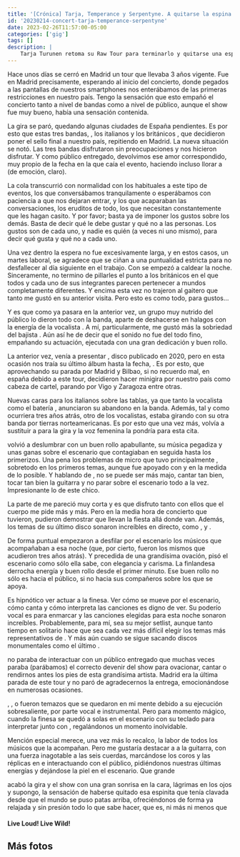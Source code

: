 ```yaml
---
title: '[Crónica] Tarja, Temperance y Serpentyne. A quitarse la espina clavada'
id: '20230214-concert-tarja-temperance-serpentyne'
date: 2023-02-26T11:57:00-05:00
categories: ['gig']
tags: []
description: |
    Tarja Turunen retoma su Raw Tour para terminarlo y quitarse una espinita que se le quedó en Madrid hace 3 años
---
```

Hace unos días se cerró en Madrid un tour que llevaba 3 años vigente. Fue en Madrid precisamente, esperando al inicio del concierto, donde pegados a las pantallas de nuestros smartphones nos enterábamos de las primeras restricciones en nuestro país. Tengo la sensación que esto empañó el concierto tanto a nivel de bandas como a nivel de público, aunque el show fue muy bueno, había una sensación contenida.

La gira se paró, quedando algunas ciudades de España pendientes. Es por esto que estas tres bandas, <important text="Tarja" />, los italianos <important text="Temperance" /> y los británicos <important text="Serpentyne" />, que decidieron poner el sello final a nuestro país, repitiendo en Madrid. La nueva situación se notó. Las tres bandas disfrutaron sin preocupaciones y nos hicieron disfrutar. Y como público entregado, devolvimos ese amor correspondido, muy propio de la fecha en la que caía el evento, haciendo incluso llorar a <important text="Tarja" /> (de emoción, claro).

La cola transcurrió con normalidad con los habituales a este tipo de eventos, los que conversábamos tranquilamente o esperábamos con paciencia a que nos dejaran entrar, y los que acaparaban las conversaciones, los eruditos de todo, los que necesitan constantemente que les hagan casito. Y por favor; basta ya de imponer los gustos sobre los demás. Basta de decir qué le debe gustar y qué no a las personas. Los gustos son de cada uno, y nadie es quién (a veces ni uno mismo), para decir qué gusta y qué no a cada uno.

<post-image
    source="20230214-concert-tarja-temperance-serpentyne/Serpentyne-8"
    title="Serpentyne"
/>

Una vez dentro la espera no fue excesivamente larga, y en estos casos, un martes laboral, se agradece que se ciñan a una puntualidad estricta para no desfallecer al día siguiente en el trabajo. Con <important text="Serpentyne" /> se empezó a caldear la noche. Sinceramente, no termino de pillarles el punto a los británicos en el que todos y cada uno de sus integrantes parecen pertenecer a mundos completamente diferentes. Y encima esta vez no trajeron al gaitero que tanto me gustó en su anterior visita. Pero esto es como todo, para gustos...

<post-image
    source="20230214-concert-tarja-temperance-serpentyne/Serpentyne-2"
    title="Serpentyne"
/>

Y es que como ya pasara en la anterior vez, un grupo muy nutrido del público lo dieron todo con la banda, aparte de deshacerse en halagos con la energía de la vocalista <important text="Maggiebeth" />. A mí, particularmente, me gustó más la sobriedad del bajista <important text="Nigel Middelton" />. Aún así he de decir que el sonido no fue del todo fino, empañando su actuación, ejecutada con una gran dedicación y buen rollo.

<post-image
    source="20230214-concert-tarja-temperance-serpentyne/Serpentyne-6"
    title="Serpentyne"
/>

La anterior vez, <important text="Temperance" /> venía a presentar <important text="Viridian" />, disco publicado en 2020, pero en esta ocasión nos traía su último álbum hasta la fecha, <important text="Diamanti" />. Es por esto, que aprovechando su parada por Madrid y Bilbao, si no recuerdo mal, en españa debido a este tour, decidieron hacer minigira por nuestro país como cabeza de cartel, parando por Vigo y Zaragoza entre otras.

<post-image
    source="20230214-concert-tarja-temperance-serpentyne/Temperance-2"
    title="Temperance"
/>

Nuevas caras para los italianos sobre las tablas, ya que tanto la vocalista <important text="Alessia Scolletti" /> como el batería <important text="Alfonso Mocerino" />, anunciaron su abandono en la banda. Además, tal y como ocurriera tres años atrás, otro de los vocalistas, <important text="Meek Guaitoli" /> estaba girando con su otra banda <important text="Visions of Atlantis" /> por tierras norteamericanas. Es por esto que una vez más, <important text="Gabrielle Gozzi" /> volvía a sustituir a <important text="Meek" /> para la gira y la voz femenina la pondría <important text="Kristin Starkey" /> para esta cita.

<post-image
    source="20230214-concert-tarja-temperance-serpentyne/Temperance-3"
    title="Temperance"
/>

<important text="Temperance" /> volvió a deslumbrar con un buen rollo apabullante, su música pegadiza y unas ganas sobre el escenario que contagiaban en seguida hasta los primerizos. Una pena los problemas de micro que tuvo principalmente <important text="Gabi" />, sobretodo en los primeros temas, aunque fue apoyado con <important text="Kristi" /> y <important text="Marco Pastorino" /> en la medida de lo posible. Y hablando de <important text="Marco" />, no se puede ser más majo, cantar tan bien, tocar tan bien la guitarra y no parar sobre el escenario todo a la vez. Impresionante lo de este chico.

<post-image
    source="20230214-concert-tarja-temperance-serpentyne/Temperance-6"
    title="Temperance"
/>

La parte de <important text="Temperance" /> me pareció muy corta y es que disfruto tanto con ellos que el cuerpo me pide más y más. Pero en la media hora de concierto que tuvieron, pudieron demostrar que llevan la fiesta allá donde van. Además, los temas de su último disco sonaron increíbles en directo, como <important text="Diamanti" />, <important text="Pure Life Unfolds" /> y <important text="Breaking the Rules of Heavy Metal" />.

<post-image
    source="20230214-concert-tarja-temperance-serpentyne/Temperance-8"
    title="Temperance"
/>

De forma puntual empezaron a desfilar por el escenario los músicos que acompañaban a <important text="Tarja Turunen" /> esa noche (que, por cierto, fueron los mismos que acudieron tres años atrás). Y precedida de una grandísima ovación, <important text="Tarja" /> pisó el escenario como sólo ella sabe, con elegancia y carisma. La finlandesa derrocha energía y buen rollo desde el primer minuto. Ese buen rollo no sólo es hacia el público, si no hacia sus compañeros sobre los que se apoya.

<post-image
    source="20230214-concert-tarja-temperance-serpentyne/tarja-02"
    title="Tarja"
/>

Es hipnótico ver actuar a la finesa. Ver cómo se mueve por el escenario, cómo canta y cómo interpreta las canciones es digno de ver. Su poderío vocal es para enmarcar y las canciones elegidas para esta noche sonaron increíbles. Probablemente, para mí, sea su mejor setlist, aunque tanto tiempo en solitario hace que sea cada vez más difícil elegir los temas más representativos de <important text="Tarja" />. Y más aún cuando se sigue sacando discos monumentales como el último <important text="In the Raw" />.

<post-image
    source="20230214-concert-tarja-temperance-serpentyne/tarja-11"
    title="Tarja"
/>

<important text="Tarja" /> no paraba de interactuar con un público entregado que muchas veces paraba (parábamos) el correcto devenir del show para ovacionar, cantar o rendirnos antes los pies de esta grandísima artista. Madrid era la última parada de este tour y <important text="Tarja" /> no paró de agradecernos la entrega, emocionándose en numerosas ocasiones.

<post-image
    source="20230214-concert-tarja-temperance-serpentyne/tarja-09"
    title="Tarja"
/>

<important text="Anteroom of Death" />, <important text="Demons in you" />, <important text="Undertaker" /> o <important text="Until My Last Breath" /> fueron temazos que se quedaron en mi mente debido a su ejecución sobresaliente, por parte vocal e instrumental. Pero para momento mágico, cuando la finesa se quedó a solas en el escenario con su teclado para interpretar <important text="The Golden Chamber: Loupton Yö" /> junto con <important text="You and I" />, regalándonos un momento inolvidable.

<post-image
    source="20230214-concert-tarja-temperance-serpentyne/tarja-14"
    title="Tarja"
/>

Mención especial merece, una vez más lo recalco, la labor de todos los músicos que la acompañan. Pero me gustaría destacar a <important text="Alex Scholpp" /> a la guitarra, con una fuerza inagotable a las seis cuerdas, marcándose los coros y las réplicas en <important text="Dead Promises" /> e interactuando con el público, pidiéndonos nuestras últimas energías y dejándose la piel en el escenario. Que grande <important text="Alex" />

<post-image
    source="20230214-concert-tarja-temperance-serpentyne/tarja-07"
    title="Tarja"
/>

<important text="Tarja Turunen" /> acabó la gira y el show con una gran sonrisa en la cara, lágrimas en los ojos y supongo, la sensación de haberse quitado esa espinita que tenía clavada desde que el mundo se puso patas arriba, ofreciéndonos de forma ya relajada y sin presión todo lo que sabe hacer, que es, ni más ni menos que <important text="MÚSICA" />


<post-image
    source="20230214-concert-tarja-temperance-serpentyne/tarja-15"
    title="Tarja"
/>

<h4>Live Loud! Live Wild!</h4>

## Más fotos

<div class="image-gallery">
    <post-image
        source="20230214-concert-tarja-temperance-serpentyne/tarja-01"
        title="Tarja"
    />
    <post-image
        source="20230214-concert-tarja-temperance-serpentyne/tarja-03"
        title="Tarja"
    /> 
    <post-image
        source="20230214-concert-tarja-temperance-serpentyne/tarja-04"
        title="Tarja"
    />
    <post-image
        source="20230214-concert-tarja-temperance-serpentyne/tarja-05"
        title="Tarja"
    />
    <post-image
        source="20230214-concert-tarja-temperance-serpentyne/tarja-06"
        title="Tarja"
    />
    <post-image
        source="20230214-concert-tarja-temperance-serpentyne/tarja-08"
        title="Tarja"
    />
    <post-image
        source="20230214-concert-tarja-temperance-serpentyne/tarja-10"
        title="Tarja"
    />
    <post-image
        source="20230214-concert-tarja-temperance-serpentyne/tarja-12"
        title="Tarja"
    />
    <post-image
        source="20230214-concert-tarja-temperance-serpentyne/tarja-13"
        title="Tarja"
    />
    <post-image
        source="20230214-concert-tarja-temperance-serpentyne/Temperance-1"
        title="Temperance"
    />
    <post-image
        source="20230214-concert-tarja-temperance-serpentyne/Temperance-5"
        title="Temperance"
    />
    <post-image
        source="20230214-concert-tarja-temperance-serpentyne/Temperance-4"
        title="Temperance"
    />
    <post-image
        source="20230214-concert-tarja-temperance-serpentyne/Temperance-7"
        title="Temperance"
    />
    <post-image
        source="20230214-concert-tarja-temperance-serpentyne/Serpentyne-1"
        title="Serpentyne"
    />
    <post-image
        source="20230214-concert-tarja-temperance-serpentyne/Serpentyne-3"
        title="Serpentyne"
    />
    <post-image
        source="20230214-concert-tarja-temperance-serpentyne/Serpentyne-4"
        title="Serpentyne"
    />
    <post-image
        source="20230214-concert-tarja-temperance-serpentyne/Serpentyne-5"
        title="Serpentyne"
    />
</div>